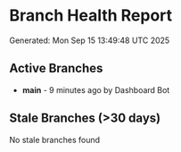 # Branch Health Report
Generated: Mon Sep 15 13:49:48 UTC 2025

## Active Branches
- **main** - 9 minutes ago by Dashboard Bot

## Stale Branches (>30 days)
No stale branches found
